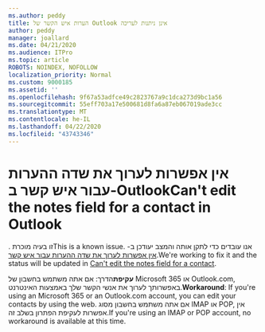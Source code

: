 ```yaml
---
ms.author: peddy
title: הערות איש הקשר של Outlook אינן ניתנות לעריכה
author: peddy
manager: joallard
ms.date: 04/21/2020
ms.audience: ITPro
ms.topic: article
ROBOTS: NOINDEX, NOFOLLOW
localization_priority: Normal
ms.custom: 9000185
ms.assetid: ''
ms.openlocfilehash: 9f67a53adfce49c2823767a9c1dca273d9bc1a56
ms.sourcegitcommit: 55eff703a17e500681d8fa6a87eb067019ade3cc
ms.translationtype: MT
ms.contentlocale: he-IL
ms.lasthandoff: 04/22/2020
ms.locfileid: "43743346"
---
```

# <a name="cant-edit-the-notes-field-for-a-contact-in-outlook"></a><span data-ttu-id="8c991-102">אין אפשרות לערוך את שדה ההערות עבור איש קשר ב-Outlook</span><span class="sxs-lookup"><span data-stu-id="8c991-102">Can't edit the notes field for a contact in Outlook</span></span>
<span data-ttu-id="8c991-103">. זו בעיה מוכרת</span><span class="sxs-lookup"><span data-stu-id="8c991-103">This is a known issue.</span></span> <span data-ttu-id="8c991-104">אנו עובדים כדי לתקן אותה והמצב יעודכן ב- [אין אפשרות לערוך את שדה ההערות עבור איש קשר](https://support.office.com/article/fb8394ce-04ce-48b5-bae4-be46f77f10fe).</span><span class="sxs-lookup"><span data-stu-id="8c991-104">We're working to fix it and the status will be updated in [Can't edit the notes field for a contact](https://support.office.com/article/fb8394ce-04ce-48b5-bae4-be46f77f10fe).</span></span>

<span data-ttu-id="8c991-105">**עקיפת**הדרך: אם אתה משתמש בחשבון של Microsoft 365 או Outlook.com, באפשרותך לערוך את אנשי הקשר שלך באמצעות האינטרנט.</span><span class="sxs-lookup"><span data-stu-id="8c991-105">**Workaround**: If you're using an Microsoft 365 or an Outlook.com account, you can edit your contacts by using the web.</span></span> <span data-ttu-id="8c991-106">אם אתה משתמש בחשבון מסוג IMAP או POP, אין אפשרות לעקיפת הפתרון בשלב זה.</span><span class="sxs-lookup"><span data-stu-id="8c991-106">If you're using an IMAP or POP account, no workaround is available at this time.</span></span>